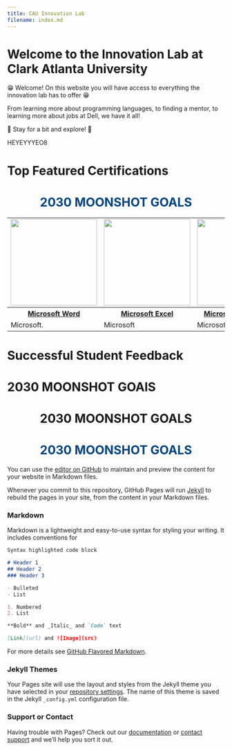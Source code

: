 ```yaml
--- 
title: CAU Innovation Lab
filename: index.md
---
```

# Welcome to the Innovation Lab at Clark Atlanta University

:grin: Welcome! On this website you will have access to everything the innovation lab has to offer :grin:

From learning more about programming languages, to finding a mentor, to learning more about jobs at Dell, we have it all!

:hugs: Stay for a bit and explore! :hugs:

HEYEYYYEO8

# Top Featured Certifications
<h1 align="center" style="color: rgb(0, 68, 124);"> <b> 2030 MOONSHOT GOALS </b> </h1>

<table cellspacing="18">
    <tr>
      <td><img src="Innovation Lab/MSLogo.png" width=200 height=200></td>
      <td><img src="Innovation Lab/MSLogo.png" width=200 height=200></td>
      <td><img src="Innovation Lab/MSLogo.png" width=200 height=200></td>
    </tr>
    <tr>
        <th> <a href="https://www.thewindowsclub.com/microsoft-word-tutorial-for-beginners#:~:text=Microsoft%20Word%20tutorial%20for%20beginners%201%20%5D%20Title,...%2010%20%5D%20Help.%20...%20More%20items...%20"> Microsoft Word</a> </th>
        <th> <a href="https://support.microsoft.com/en-us/office/excel-video-training-9bc05390-e94c-46af-a5b3-d7c22f6990bb"> Microsoft Excel</a></th>
        <th><a href="https://support.microsoft.com/en-us/office/powerpoint-for-windows-training-40e8c930-cb0b-40d8-82c4-bd53d3398787"> Microsoft PowerPoint</a></th>
      </tr>
    <tr>
      <td>    Microsoft.</td>
      <td>     Microsoft</td>
      <td>    Microsoft</td>
    </tr>
  </table>


# Successful Student Feedback


# 2030 MOONSHOT GOAlS

<h1 align="center"> 2030 MOONSHOT GOALS </h1> 

<h1 align="center" style="color: rgb(0, 68, 124);"> <b> 2030 MOONSHOT GOALS </b> </h1>


You can use the [editor on GitHub](https://github.com/emmawirtt/cauinnovationlab/edit/gh-pages/index.md) to maintain and preview the content for your website in Markdown files.

Whenever you commit to this repository, GitHub Pages will run [Jekyll](https://jekyllrb.com/) to rebuild the pages in your site, from the content in your Markdown files.

### Markdown

Markdown is a lightweight and easy-to-use syntax for styling your writing. It includes conventions for

```markdown
Syntax highlighted code block

# Header 1
## Header 2
### Header 3

- Bulleted
- List

1. Numbered
2. List

**Bold** and _Italic_ and `Code` text

[Link](url) and ![Image](src)
```

For more details see [GitHub Flavored Markdown](https://guides.github.com/features/mastering-markdown/).

### Jekyll Themes

Your Pages site will use the layout and styles from the Jekyll theme you have selected in your [repository settings](https://github.com/emmawirtt/cauinnovationlab/settings/pages). The name of this theme is saved in the Jekyll `_config.yml` configuration file.

### Support or Contact

Having trouble with Pages? Check out our [documentation](https://docs.github.com/categories/github-pages-basics/) or [contact support](https://support.github.com/contact) and we’ll help you sort it out.
